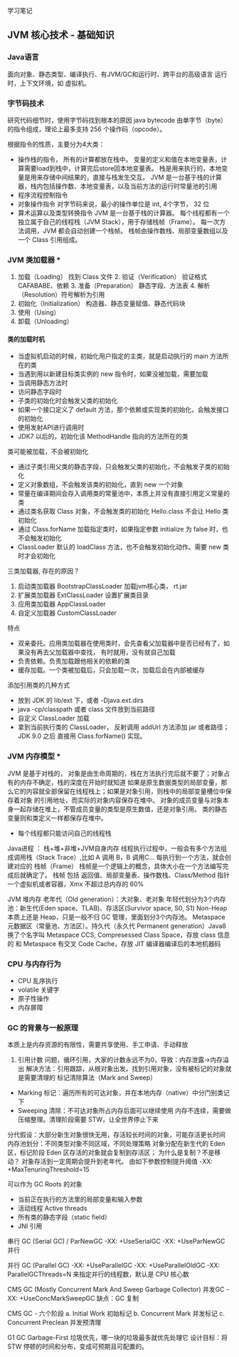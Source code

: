 学习笔记
## JVM 核心技术 - 基础知识
### Java语言
面向对象、静态类型、编译执行、有JVM/GC和运行时、跨平台的高级语言
运行时，上下文环境，如 虚拟机。

### 字节码技术
研究代码细节时，使用字节码找到根本的原因
java bytecode 由单字节（byte）的指令组成，理论上最多支持 256 个操作码（opcode）。

根据指令的性质，主要分为4大类：
- 操作栈的指令， 所有的计算都放在栈中。
变量的定义和值在本地变量表，计算需要load到栈中，计算完后store回本地变量表。
栈是用来执行的，本地变量是用来存储中间结果的，直接与栈发生交互。
JVM 是一台基于栈的计算器，栈内包括操作数、本地变量表，以及当前方法的运行时常量池的引用
- 程序流程控制指令
- 对象操作指令
对字节码来说，最小的操作单位是 int, 4个字节， 32 位
- 算术运算以及类型转换指令
JVM 是一台基于栈的计算器。
每个线程都有一个独立属于自己的线程栈（JVM Stack），用于存储栈帧（Frame）。
每一次方法调用，JVM 都会自动创建一个栈帧。
栈帧由操作数栈、局部变量数组以及一个 Class 引用组成。
### JVM 类加载器 *
1. 加载（Loading） 找到 Class 文件
    2. 验证（Verification） 验证格式 CAFABABE、依赖
    3. 准备（Preparation） 静态字段、方法表
    4. 解析（Resolution）符号解析为引用
5. 初始化（Initialization） 构造器、静态变量赋值、静态代码块
6. 使用（Using）
7. 卸载（Unloading）

#### 类的加载时机
- 当虚拟机启动的时候，初始化用户指定的主类，就是启动执行的 main 方法所在的类
- 当遇到用以新建目标类实例的 new 指令时，如果没被加载，需要加载
- 当调用静态方法时
- 访问静态字段时
- 子类的初始化时会触发父类的初始化
- 如果一个接口定义了 default 方法，那个依赖或实现类的初始化，会触发接口的初始化
- 使用发射API进行调用时
- JDK7 以后的，初始化该 MethodHandle 指向的方法所在的类

类可能被加载，不会被初始化
- 通过子类引用父类的静态字段，只会触发父类的初始化，不会触发子类的初始化
- 定义对象数组，不会触发该类的初始化，直到 new 一个对象
- 常量在编译期间会存入调用类的常量池中，本质上并没有直接引用定义常量的类
- 通过类名获取 Class 对象，不会触发类的初始化 Hello.class 不会让 Hello 类初始化
- 通过 Class.forName 加载指定类时，如果指定参数 initialize 为 false 时，也不会触发初始化
- ClassLoader 默认的 loadClass 方法，也不会触发初始化动作。需要 new 类时才会初始化

三类加载器, 存在的原因？
1. 启动类加载器 BootstrapClassLoader 加载jvm核心类， rt.jar
2. 扩展类加载器 ExtClassLoader 设置扩展类目录
3. 应用类加载器 AppClassLoader
4. 自定义加载器 CustomClassLoader

特点
- 双亲委托。应用类加载器在使用类时，会先查看父加载器中是否已经有了，如果没有再去父加载器中查找，
    有时就用，没有就自己加载
- 负责依赖。负责加载跟他相关的依赖的类
- 缓存加载。一个类被加载后，只会加载一次，加载后会在内部被缓存

添加引用类的几种方式
- 放到 JDK 的 lib/ext 下，或者 -Djava.ext.dirs
- java -cp/classpath 或者 class 文件放到当前路径
- 自定义 ClassLoader 加载
- 拿到当前执行类的 ClassLoader， 反射调用 addUrl 方法添加 jar 或者路径； JDK 9.0 之后 直接用 Class.forName() 实现。

### JVM 内存模型 *
JVM 是基于对栈的，
对象是由生命周期的，栈在方法执行完后就不要了；对象占有的内存不确定，栈的深度在开始时就知道
如果是原生数据类型的局部变量，那么它的内容就全部保留在线程栈上；如果是对象引用，则栈中的局部变量槽位中保存着对象
的引用地址，而实际的对象内容保存在堆中。
对象的成员变量与对象本身一起存储在堆上，不管成员变量的类型是原生数值，还是对象引用。
类的静态变量则和类定义一样都保存在堆中。
- 每个线程都只能访问自己的线程栈

Java进程 ： 栈+堆+非堆+JVM自身内存
线程执行过程中，一般会有多个方法组成调用栈（Stack Trace）,比如 A 调用 B，B 调用C... 每执行到一个方法，就会创建对应的 栈帧（Frame）
栈帧是一个逻辑上的概念，具体大小在一个方法编写完成后就确定了。
栈帧 包括 返回值、局部变量表、操作数栈、Class/Method 指针
一个虚拟机或者容器，Xmx 不超过总内存的 60%

JVM 堆内存
老年代（Old generation）：大对象、老对象
年轻代划分为3个内存池：新生代(Eden space、TLAB)、存活区(Survivor space, S0, S1)
Non-Heap 本质上还是 Heap，只是一般不归 GC 管理，里面划分3个内存池。
    Metaspace 元数据区（常量池、方法区）。持久代（永久代 Permanent generation）Java8 换了个名字叫 Metaspace
    CCS, Compresessed Class Space，存放 class 信息的 和 Metaspace 有交叉
    Code Cache，存放 JIT 编译器编译后的本地机器码

### CPU 与内存行为
- CPU 乱序执行
- volatile 关键字
- 原子性操作
- 内存屏障

### GC 的背景与一般原理
本质上是内存资源的有限性，需要共享使用、手工申请、手动释放

1. 引用计数
问题，循环引用，大家的计数永远不为0，导致：内存泄露->内存溢出
解决方法：引用跟踪，从根对象出发，找到引用对象，没有被标记的对象就是需要清理的
标记清除算法（Mark and Sweep）
- Marking 标记：遍历所有的可达对象，并在本地内存（native）中分门别类记下
- Sweeping 清除：不可达对象所占内存后面可以继续使用
内存不连续，需要做压缩整理。清理阶段需要 STW，让全世界停止下来

分代假设：大部分新生对象很快无用，存活较长时间的对象，可能存活更长时间
内存池划分：不同类型对象不同区域，不同处理策略
对象分配在新生代的 Eden 区，标记阶段 Eden 区存活的对象就会复制到存活区；
为什么是复制？不是移动？
对象存活到一定周期会提升到老年代。
由如下参数控制提升阈值
-XX: +MaxTenuringThreshold=15

可以作为 GC Roots 的对象
- 当前正在执行的方法里的局部变量和输入参数
- 活动线程 Active threads
- 所有类的静态字段（static field）
- JNI 引用

串行 GC (Serial GC) / ParNewGC
-XX: +UseSerialGC
-XX: +UseParNewGC 并行

并行 GC (Parallel GC)
-XX: +UseParallelGC
-XX: +UseParallelOldGC
-XX: ParallelGCThreads=N 来指定并行的线程数，默认是 CPU 核心数

CMS GC (Mostly Concurrent Mark And Sweep Garbage Collector)
并发GC
-XX: +UseConcMarkSweepGC
缺点：GC 复制

CMS GC - 六个阶段
a. Initial Work 初始标记
b. Concurrent Mark 并发标记
c. Concurrent Preclean 并发预清理

G1 GC Garbage-First 垃圾优先，哪一块的垃圾最多就优先处理它
设计目标：将 STW 停顿的时间和分布，变成可预期且可配置的。